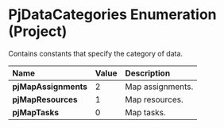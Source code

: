 
# PjDataCategories Enumeration (Project)

Contains constants that specify the category of data.



|**Name**|**Value**|**Description**|
|:-----|:-----|:-----|
|**pjMapAssignments**|2|Map assignments.|
|**pjMapResources**|1|Map resources.|
|**pjMapTasks**|0|Map tasks.|
